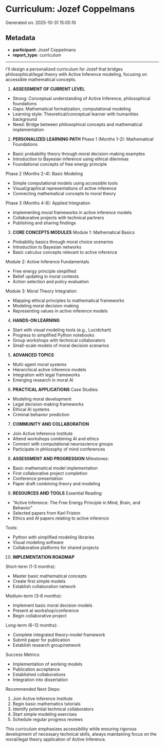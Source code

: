 # Curriculum: Jozef Coppelmans

Generated on: 2025-10-31 15:05:10

## Metadata

- **participant**: Jozef Coppelmans
- **report_type**: curriculum

---

I'll design a personalized curriculum for Jozef that bridges philosophical/legal theory with Active Inference modeling, focusing on accessible mathematical concepts.

1. **ASSESSMENT OF CURRENT LEVEL**
- Strong: Conceptual understanding of Active Inference, philosophical foundations
- Gaps: Mathematical formalization, computational modeling
- Learning style: Theoretical/conceptual learner with humanities background
- Need: Bridge between philosophical concepts and mathematical implementation

2. **PERSONALIZED LEARNING PATH**
Phase 1 (Months 1-2): Mathematical Foundations
- Basic probability theory through moral decision-making examples
- Introduction to Bayesian inference using ethical dilemmas
- Foundational concepts of free energy principle

Phase 2 (Months 2-4): Basic Modeling
- Simple computational models using accessible tools
- Visual/graphical representations of active inference
- Connecting mathematical concepts to moral theory

Phase 3 (Months 4-6): Applied Integration
- Implementing moral frameworks in active inference models
- Collaborative projects with technical partners
- Publishing and sharing findings

3. **CORE CONCEPTS MODULES**
Module 1: Mathematical Basics
- Probability basics through moral choice scenarios
- Introduction to Bayesian networks
- Basic calculus concepts relevant to active inference

Module 2: Active Inference Fundamentals
- Free energy principle simplified
- Belief updating in moral contexts
- Action selection and policy evaluation

Module 3: Moral Theory Integration
- Mapping ethical principles to mathematical frameworks
- Modeling moral decision-making
- Representing values in active inference models

4. **HANDS-ON LEARNING**
- Start with visual modeling tools (e.g., Lucidchart)
- Progress to simplified Python notebooks
- Group workshops with technical collaborators
- Small-scale models of moral decision scenarios

5. **ADVANCED TOPICS**
- Multi-agent moral systems
- Hierarchical active inference models
- Integration with legal frameworks
- Emerging research in moral AI

6. **PRACTICAL APPLICATIONS**
Case Studies:
- Modeling moral development
- Legal decision-making frameworks
- Ethical AI systems
- Criminal behavior prediction

7. **COMMUNITY AND COLLABORATION**
- Join Active Inference Institute
- Attend workshops combining AI and ethics
- Connect with computational neuroscience groups
- Participate in philosophy of mind conferences

8. **ASSESSMENT AND PROGRESSION**
Milestones:
- Basic mathematical model implementation
- First collaborative project completion
- Conference presentation
- Paper draft combining theory and modeling

9. **RESOURCES AND TOOLS**
Essential Reading:
- "Active Inference: The Free Energy Principle in Mind, Brain, and Behavior"
- Selected papers from Karl Friston
- Ethics and AI papers relating to active inference

Tools:
- Python with simplified modeling libraries
- Visual modeling software
- Collaborative platforms for shared projects

10. **IMPLEMENTATION ROADMAP**

Short-term (1-3 months):
- Master basic mathematical concepts
- Create first simple models
- Establish collaboration network

Medium-term (3-6 months):
- Implement basic moral decision models
- Present at workshop/conference
- Begin collaborative project

Long-term (6-12 months):
- Complete integrated theory-model framework
- Submit paper for publication
- Establish research group/network

Success Metrics:
- Implementation of working models
- Publication acceptance
- Established collaborations
- Integration into dissertation

Recommended Next Steps:
1. Join Active Inference Institute
2. Begin basic mathematics tutorials
3. Identify potential technical collaborators
4. Start simple modeling exercises
5. Schedule regular progress reviews

This curriculum emphasizes accessibility while ensuring rigorous development of necessary technical skills, always maintaining focus on the moral/legal theory application of Active Inference.